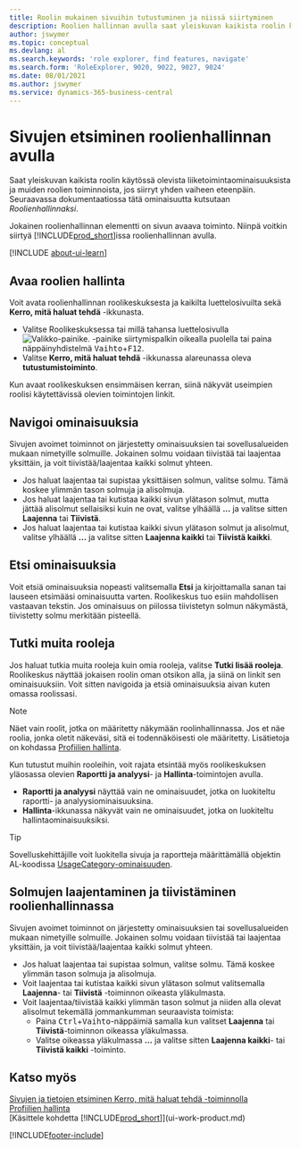 ```yaml
---
title: Roolin mukainen sivuihin tutustuminen ja niissä siirtyminen
description: Roolien hallinnan avulla saat yleiskuvan kaikista roolin käytössä olevista liiketoimintaominaisuuksista ja muiden roolien toiminnoista.
author: jswymer
ms.topic: conceptual
ms.devlang: al
ms.search.keywords: 'role explorer, find features, navigate'
ms.search.form: 'RoleExplorer, 9020, 9022, 9027, 9024'
ms.date: 08/01/2021
ms.author: jswymer
ms.service: dynamics-365-business-central
---
```


# Sivujen etsiminen roolienhallinnan avulla

Saat yleiskuvan kaikista roolin käytössä olevista liiketoimintaominaisuuksista ja muiden roolien toiminnoista, jos siirryt yhden vaiheen eteenpäin. Seuraavassa dokumentaatiossa tätä ominaisuutta kutsutaan *Roolienhallinnaksi*.

Jokainen roolienhallinnan elementti on sivun avaava toiminto. Niinpä voitkin siirtyä [!INCLUDE[prod_short](includes/prod_short.md)]issa roolienhallinnan avulla.

[!INCLUDE [about-ui-learn](includes/about-ui-learn.md)]

## Avaa roolien hallinta

Voit avata roolienhallinnan roolikeskuksesta ja kaikilta luettelosivuilta sekä **Kerro, mitä haluat tehdä** -ikkunasta.

- Valitse Roolikeskuksessa tai millä tahansa luettelosivulla ![Valikko-painike.](media/ui_menu_button.png "Valikko-painike") -painike siirtymispalkin oikealla puolella tai paina näppäinyhdistelmä <kbd>Vaihto</kbd>+<kbd>F12</kbd>.
- Valitse **Kerro, mitä haluat tehdä** -ikkunassa alareunassa oleva **tutustumistoiminto**.

Kun avaat roolikeskuksen ensimmäisen kerran, siinä näkyvät useimpien roolisi käytettävissä olevien toimintojen linkit.

## Navigoi ominaisuuksia

Sivujen avoimet toiminnot on järjestetty ominaisuuksien tai sovellusalueiden mukaan nimetyille solmuille. Jokainen solmu voidaan tiivistää tai laajentaa yksittäin, ja voit tiivistää/laajentaa kaikki solmut yhteen.

- Jos haluat laajentaa tai supistaa yksittäisen solmun, valitse solmu. Tämä koskee ylimmän tason solmuja ja alisolmuja.
- Jos haluat laajentaa tai kutistaa kaikki sivun ylätason solmut, mutta jättää alisolmut sellaisiksi kuin ne ovat, valitse ylhäällä **...** ja valitse sitten **Laajenna** tai **Tiivistä**.
- Jos haluat laajentaa tai kutistaa kaikki sivun ylätason solmut ja alisolmut, valitse ylhäällä **...** ja valitse sitten **Laajenna kaikki** tai **Tiivistä kaikki**.

## Etsi ominaisuuksia

Voit etsiä ominaisuuksia nopeasti valitsemalla **Etsi** ja kirjoittamalla sanan tai lauseen etsimääsi ominaisuutta varten. Roolikeskus tuo esiin mahdollisen vastaavan tekstin. Jos ominaisuus on piilossa tiivistetyn solmun näkymästä, tiivistetty solmu merkitään pisteellä. 

## Tutki muita rooleja

Jos haluat tutkia muita rooleja kuin omia rooleja, valitse **Tutki lisää rooleja**. Roolikeskus näyttää jokaisen roolin oman otsikon alla, ja siinä on linkit sen ominaisuuksiin. Voit sitten navigoida ja etsiä ominaisuuksia aivan kuten omassa roolissasi.

> [!NOTE]
> Näet vain roolit, jotka on määritetty näkymään roolinhallinnassa. Jos et näe roolia, jonka oletit näkeväsi, sitä ei todennäköisesti ole määritetty. Lisätietoja on kohdassa [Profiilien hallinta](admin-users-profiles-roles.md). 

Kun tutustut muihin rooleihin, voit rajata etsintää myös roolikeskuksen yläosassa olevien **Raportti ja analyysi**- ja **Hallinta**-toimintojen avulla.

- **Raportti ja analyysi** näyttää vain ne ominaisuudet, jotka on luokiteltu raportti- ja analyysiominaisuuksina.
- **Hallinta**-ikkunassa näkyvät vain ne ominaisuudet, jotka on luokiteltu hallintaominaisuuksiksi.

> [!TIP]
> Sovelluskehittäjille voit luokitella sivuja ja raportteja määrittämällä objektin AL-koodissa [UsageCategory-ominaisuuden](/dynamics365/business-central/dev-itpro/developer/properties/devenv-usagecategory-property).
<!--
 
## Role explorer actions

There a several actions along the top of the role explorer to help you locate features of your role and other roles.

|Action|Description|
|------|------|
|**All**|Shows all features that are related to the role.|
|**Find**|Lets you enter a word or phrase to quickly locate feature names that match.|
|**Explore more roles**|All business features that are available for all roles including your own. When exploring all roles, the other actions work the same way, except for all roles shown. **NOTE:** You will only see roles that are set up to show in role explorer. For more information, see [Manage Profiles](admin-users-profiles-roles.md).  |
|**Report & Analysis**|This action Shows only those features that are categorized as reports and analysis features.|
|**Administration**|Shows only those features that are categorized as administration features.|



<!--
Choose the **Find** action at the top of the role explorer to quickly locate feature names that contain a certain term.

Choose the **Explore more roles** action at the top of the role explorer to get an overview of all business features that are available for all roles including your own.

> [!NOTE]
> Only Role Center actions for profiles where the **Show in Role Explorer** check box is selected will appear on the extended version of the role explorer (shown with the **Explore more roles** action). For more information, see [Manage Profiles](admin-users-profiles-roles.md).
-->

## Solmujen laajentaminen ja tiivistäminen roolienhallinnassa

Sivujen avoimet toiminnot on järjestetty ominaisuuksien tai sovellusalueiden mukaan nimetyille solmuille. Jokainen solmu voidaan tiivistää tai laajentaa yksittäin, ja voit tiivistää/laajentaa kaikki solmut yhteen.

- Jos haluat laajentaa tai supistaa solmun, valitse solmu. Tämä koskee ylimmän tason solmuja ja alisolmuja.
- Voit laajentaa tai kutistaa kaikki sivun ylätason solmut valitsemalla **Laajenna**- tai **Tiivistä** -toiminnon oikeasta yläkulmasta.
- Voit laajentaa/tiivistää kaikki ylimmän tason solmut ja niiden alla olevat alisolmut tekemällä jommankumman seuraavista toimista:
  - Paina <kbd>Ctrl</kbd>+<kbd>Vaihto</kbd>-näppäimiä samalla kun valitset **Laajenna** tai **Tiivistä**-toiminnon oikeassa yläkulmassa.
  - Valitse oikeassa yläkulmassa **...** ja valitse sitten **Laajenna kaikki**- tai **Tiivistä kaikki** -toiminto.

## Katso myös
[Sivujen ja tietojen etsiminen Kerro, mitä haluat tehdä -toiminnolla](ui-search.md)  
[Profiilien hallinta](admin-users-profiles-roles.md)  
[Käsittele kohdetta [!INCLUDE[prod_short](includes/prod_short.md)]](ui-work-product.md)  

[!INCLUDE[footer-include](includes/footer-banner.md)]